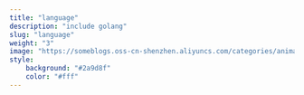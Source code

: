 ```yaml
---
title: "language"
description: "include golang"
slug: "language"
weight: "3"
image: "https://someblogs.oss-cn-shenzhen.aliyuncs.com/categories/animal5.jpeg"
style:
    background: "#2a9d8f"
    color: "#fff"
---
```

